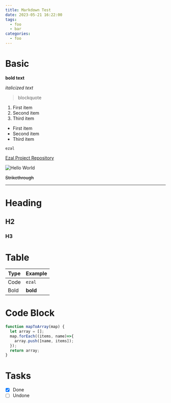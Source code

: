 ```yaml
---
title: Markdown Test
date: 2023-05-21 16:22:00
tags:
  - foo
  - bar
categories:
  - foo
---
```


# Basic

**bold text**

*italicized text*

> blockquote

1. First item
2. Second item
3. Third item

- First item
- Second item
- Third item

`ezal`

[Ezal Project Repository]([/](https://github.com/JonnyJong/ezal))

![Hello World](/imgs/hello_world.jpg)

~~Strikethrough~~

---

# Heading
## H2
### H3

# Table
| Type        | Example     |
| ----------- | ----------- |
| Code        | `ezal`      |
| Bold        | **bold**    |

# Code Block
```js
function mapToArray(map) {
  let array = [];
  map.forEach((items, name)=>{
    array.push([name, items]);
  });
  return array;
}
```

# Tasks
- [x] Done
- [ ] Undone
